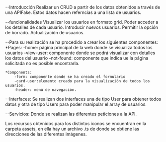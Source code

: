 
--Introducción
   Realizar un CRUD  a partir de los datos obtenidos a través de una APIFake. Estos datos hacen referncias a una lista de usuarios.

--funcionalidades
    Visualizar los usuarios en formato grid.
    Poder acceder a los detalles de cada usuario.
    Introducir nuevos usuarios.
    Permitir la opción de borrado.
    Actualización de usuarios.

--Para su realización se ha procedido a crear los siguientes componentes:
    *Pages:
        -home: página principal de la web donde se visualiza todos los usuarios
        -view-user: componente donde se podrá visualizar con detalles los datos del usuario
        -not-found: componente que indica ue la página solicitada no es posible encontrarla.

    *Components:
        -form: componente donde se ha creado el formulario
        -card-user:elemento creado para la visualización de todos los usuarios.
        -header: menú de navegación.

--Interfaces: Se realizan dos interfaces una de tipo User para obtener todos 
  datos  y otra de tipo Users para poder manipular el array de usuarios.

--Servicios: Donde se realizan las diferentes peticiones a la API.

Los recursos obtenidos para los distintos iconos se encuentran en la carpeta assets, en ella hay un archivo .ts  de donde se obtiene las direcciones de las diferentes imágenes.
    